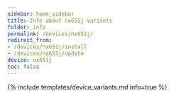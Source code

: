 ```yaml
---
sidebar: home_sidebar
title: Info about nx651j variants
folder: info
permalink: /devices/nx651j/
redirect_from:
- /devices/nx651j/install
- /devices/nx651j/update
device: nx651j
toc: false
---
```

{% include templates/device_variants.md info=true %}

